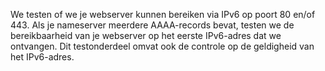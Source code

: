 We testen of we je webserver kunnen bereiken via IPv6 op poort 80 en/of 443. Als je nameserver meerdere AAAA-records bevat, testen we de bereikbaarheid van je webserver op het eerste IPv6-adres dat we ontvangen. Dit testonderdeel omvat ook de controle op de geldigheid van het IPv6-adres.
